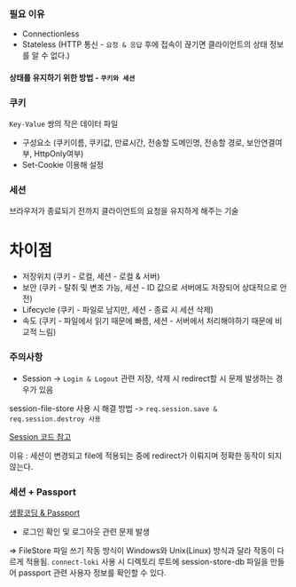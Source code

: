 ### 필요 이유
- Connectionless
- Stateless (HTTP 통신 - `요청 & 응답` 후에 접속이 끊기면 클라이언트의 상태 정보를 알 수 없다.)

#### 상태를 유지하기 위한 방법 - `쿠키와 세션`

### 쿠키
`Key-Value` 쌍의 작은 데이터 파일
- 구성요소 (쿠키이름, 쿠키값, 만료시간, 전송할 도메인명, 전송할 경로, 보안연결여부, HttpOnly여부)
- Set-Cookie 이용해 설정

### 세션
브라우저가 종료되기 전까지 클라이언트의 요청을 유지하게 해주는 기술

# 차이점
- 저장위치 (쿠키 - 로컬, 세션 - 로컬 & 서버)
- 보안 (쿠키 - 탈취 및 변조 가능, 세션 - ID 값으로 서버에도 저장되어 상대적으로 안전)
- Lifecycle (쿠키 - 파일로 남지만, 세션 - 종료 시 세션 삭제)
- 속도 (쿠키 - 파일에서 읽기 때문에 빠름, 세션 - 서버에서 처리해야하기 때문에 비교적 느림)


### 주의사항
- Session -> `Login & Logout` 관련 저장, 삭제 시 redirect할 시 문제 발생하는 경우가 있음

session-file-store 사용 시 해결 방법 -> `req.session.save & req.session.destroy 사용`

[Session 코드 참고](https://github.com/kdh-92/lecture/blob/main/opentutorials/session/router/auth.js)

이유 : 세션이 변경되고 file에 적용되는 중에 redirect가 이뤄지며 정확한 동작이 되지 않는다.

### 세션 + Passport
[생활코딩 & Passport](https://opentutorials.org/module/3655)

- 로그인 확인 및 로그아웃 관련 문제 발생

=> FileStore 파일 쓰기 작동 방식이 Windows와 Unix(Linux) 방식과 달라 작동이 다르게 적용됨.
`connect-loki` 사용 시 디렉토리 루트에 session-store-db 파일을 만들어 passport 관련 사용자 정보를 확인할 수 있다.